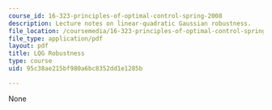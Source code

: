 ```yaml
---
course_id: 16-323-principles-of-optimal-control-spring-2008
description: Lecture notes on linear-quadratic Gaussian robustness.
file_location: /coursemedia/16-323-principles-of-optimal-control-spring-2008/95c38ae215bf980a6bc8352dd1e1285b_lec13.pdf
file_type: application/pdf
layout: pdf
title: LQG Robustness
type: course
uid: 95c38ae215bf980a6bc8352dd1e1285b

---
```

None